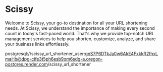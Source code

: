 # Scissy
Welcome to Scissy, your go-to destination for all your URL shortening needs. At Scissy, we understand the importance of making every second count in today's fast-paced world. That's why we provide top-notch URL management services to help you shorten, customize, analyze, and share your business links effortlessly.


postgresql://scissy_url_shortener_user:gnS7P6DTkJa0w6AkE4FxkkR2fhxLmaHb@dpg-cife3t5ph6esb9om6sdg-a.oregon-postgres.render.com/scissy_url_shortener
